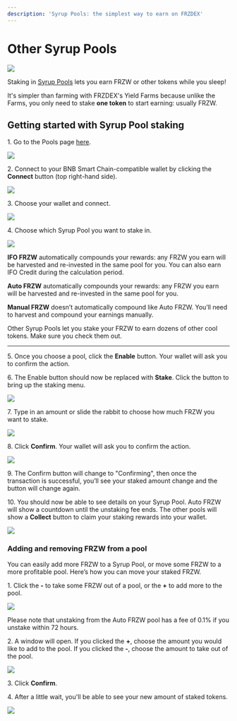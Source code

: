 ```yaml
---
description: 'Syrup Pools: the simplest way to earn on FRZDEX'
---
```


# Other Syrup Pools

![](../../../.gitbook/assets/how-to-syrup-pool-staking-header.png)

Staking in [Syrup Pools](https://docs.FRZDEX.finance/products/syrup-pool) lets you earn FRZW or other tokens while you sleep!

It's simpler than farming with FRZDEX's Yield Farms because unlike the Farms, you only need to stake **one token** to start earning: usually FRZW.

## **Getting started with Syrup Pool staking**

1\. Go to the Pools page [here](https://FRZDEX.finance/pools).

![](<../../../.gitbook/assets/1-how-to-stake-in-syrup-pool (1) (1) (1) (1) (1) (2).png>)

2\. Connect to your BNB Smart Chain-compatible wallet by clicking the **Connect** button (top right-hand side).

![](<../../../.gitbook/assets/2-how-to-stake-in-syrup-pool (1) (1) (1) (1) (1) (1).png>)



3\. Choose your wallet and connect.

![](<../../../.gitbook/assets/3-how-to-stake-in-syrup-pool (1) (1) (1) (1) (2).png>)

4\. Choose which Syrup Pool you want to stake in.

![](<../../../.gitbook/assets/4-how-to-stake-in-syrup-pool (1).png>)



**IFO FRZW** automatically compounds your rewards: any FRZW you earn will be harvested and re-invested in the same pool for you. You can also earn IFO Credit during the calculation period.

**Auto FRZW** automatically compounds your rewards: any FRZW you earn will be harvested and re-invested in the same pool for you.

**Manual FRZW** doesn’t automatically compound like Auto FRZW. You’ll need to harvest and compound your earnings manually.

Other Syrup Pools let you stake your FRZW to earn dozens of other cool tokens. Make sure you check them out.

***

5\. Once you choose a pool, click the **Enable** button. Your wallet will ask you to confirm the action.

6\. The Enable button should now be replaced with **Stake**. Click the button to bring up the staking menu.

![](<../../../.gitbook/assets/image (22).png>)

7\. Type in an amount or slide the rabbit to choose how much FRZW you want to stake.

![](<../../../.gitbook/assets/image (23).png>)

8\. Click **Confirm**. Your wallet will ask you to confirm the action.

![](<../../../.gitbook/assets/image (22) (1).png>)

9\. The Confirm button will change to "Confirming", then once the transaction is successful, you’ll see your staked amount change and the button will change again.

10\. You should now be able to see details on your Syrup Pool. Auto FRZW will show a countdown until the unstaking fee ends. The other pools will show a **Collect** button to claim your staking rewards into your wallet.

![](<../../../.gitbook/assets/image (59) (1).png>)

### **Adding and removing FRZW from a pool**

You can easily add more FRZW to a Syrup Pool, or move some FRZW to a more profitable pool. Here’s how you can move your staked FRZW.

1\. Click the **-** to take some FRZW out of a pool, or the **+** to add more to the pool.

![](<../../../.gitbook/assets/image (26).png>)

Please note that unstaking from the Auto FRZW pool has a fee of 0.1% if you unstake within 72 hours.

2\. A window will open. If you clicked the **+**, choose the amount you would like to add to the pool. If you clicked the **-**, choose the amount to take out of the pool.

![](<../../../.gitbook/assets/image (27).png>)

3\. Click **Confirm**.

4\. After a little wait, you'll be able to see your new amount of staked tokens.

![](<../../../.gitbook/assets/image (29).png>)
